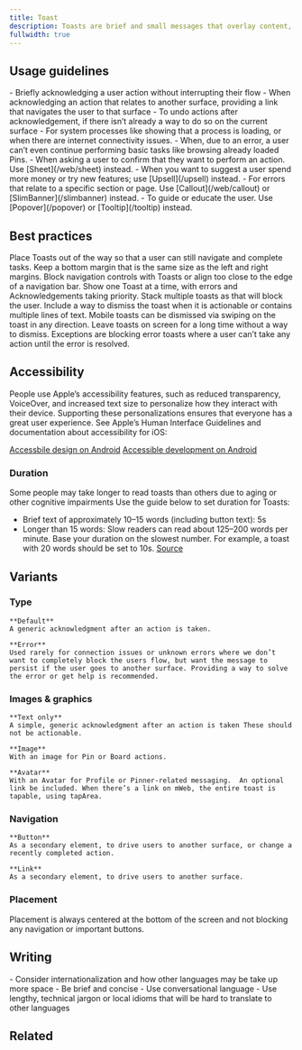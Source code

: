 ```yaml
---
title: Toast
description: Toasts are brief and small messages that overlay content, but do not block the user’s flow, as they are out of the way and ephemeral. Toasts do not require user action and primarily acknowledge that a user has performed an action or completed a task.
fullwidth: true
---
```


<ImgContainer src="https://i.pinimg.com/originals/27/32/0d/27320d8b7731c7cea23fbf917e7d2160.jpg" noPadding alt="an example of toast"/>

## Usage guidelines

<TwoCol>
  <Group>
    <Do title="When to use" />    
    - Briefly acknowledging a user action without interrupting their flow
    - When acknowledging an action that relates to another surface, providing a link that navigates the user to that surface
    - To undo actions after acknowledgement, if there isn’t already a way to do so on the current surface
    - For system processes like showing that a process is loading, or when there are internet connectivity issues.
  </Group>
  <Group>
  <Dont title="When not to use" />
  - When, due to an error, a user can’t even continue performing basic tasks like browsing already loaded Pins.
  - When asking a user to confirm that they want to perform an action. Use [Sheet](/web/sheet) instead.
  - When you want to suggest a user spend more money or try new features; use [Upsell](/upsell) instead.
  - For errors that relate to a specific section or page. Use [Callout](/web/callout) or [SlimBanner](/slimbanner) instead.
  - To guide or educate the user. Use [Popover](/popover) or [Tooltip](/tooltip) instead.
  </Group>
</TwoCol>

## Best practices
<TwoCol>
  <Group>
    <ImgContainer src="https://i.pinimg.com/originals/b5/86/15/b5861579a1c5f7b958c6b7a7099ee9f4.jpg" alt="example with toast with unblocking placement"/>
    <Do title="Do" />
    Place Toasts out of the way so that a user can still navigate and complete tasks. Keep a bottom margin that is the same size as the left and right margins.
  </Group>
  <Group>
    <ImgContainer src="https://i.pinimg.com/originals/f1/9c/d1/f19cd161c8cc6112a450fb58e0dc03d2.jpg" alt="example of with blocking placement"/>
    <Dont title="Don't" />
    Block navigation controls with Toasts or align too close to the edge of a navigation bar.
  </Group>
  <Group>
    <ImgContainer src="https://i.pinimg.com/originals/5b/49/ce/5b49ce5d555fdd56b3b555fb62fcaaea.jpg" alt="example of showing one toast"/>
    <Do title="Do" />
    Show one Toast at a time, with errors and Acknowledgements taking priority.
  </Group>
  <Group>
    <ImgContainer src="https://i.pinimg.com/originals/e2/c7/4e/e2c74eed170be2f7029a673ef4b8512e.jpg" alt="example of showing multiple toasts"/>
    <Dont title="Don't" />
    Stack multiple toasts as that will block the user.
  </Group>
  <Group>
    <ImgContainer src="https://i.pinimg.com/originals/36/0a/c3/360ac34d4f9b31c22058a056abd89e21.jpg" alt="example of a dismissible toast"/>
    <Do title="Do" />
    Include a way to dismiss the toast when it is actionable or contains multiple lines of text. Mobile toasts can be dismissed via swiping on the toast in any direction.
  </Group>
  <Group>
    <ImgContainer src="https://i.pinimg.com/originals/c8/ea/51/c8ea51c06c88110bde0f2854e9103980.jpg" alt="example of leaving a toast on screen"/>
    <Dont title="Don't" />
    Leave toasts on screen for a long time without a way to dismiss. Exceptions are blocking error toasts where a user can’t take any action until the error is resolved.
  </Group>
</TwoCol>

## Accessibility

People use Apple’s accessibility features, such as reduced transparency, VoiceOver, and increased text size to personalize how they interact with their device. Supporting these personalizations ensures that everyone has a great user experience. See Apple’s Human Interface Guidelines and documentation about accessibility for iOS:

[Accessbile design on Android](https://material.io/design/usability/accessibility.html#understanding-accessibility)
[Accessible development on Android](https://developer.android.com/guide/topics/ui/accessibility)

### Duration
Some people may take longer to read toasts than others due to aging or other cognitive impairments Use the guide below to set duration for Toasts:

- Brief text of approximately 10–15 words (including button text): 5s
- Longer than 15 words: Slow readers can read about 125–200 words per minute. Base your duration on the slowest number. For example, a toast with 20 words should be set to 10s. [Source](https://capitalizemytitle.com/reading-time/3000-words/)

## Variants

### Type

<TwoCol>
  <Group>
    <ImgContainer src="https://i.pinimg.com/originals/d9/eb/56/d9eb56243a337584cebbb57e293b3d7f.jpg" noPadding alt="default toast"/>
    
    **Default**
    A generic acknowledgment after an action is taken.
  </Group>
  <Group>
    <ImgContainer src="https://i.pinimg.com/originals/7f/c3/0d/7fc30d26a72b1c23f71f685f5bfbfc51.jpg" noPadding alt="error toast"/>
   
    **Error**
    Used rarely for connection issues or unknown errors where we don’t want to completely block the users flow, but want the message to persist if the user goes to another surface. Providing a way to solve the error or get help is recommended.
  </Group>
  
</TwoCol>

### Images & graphics

<TwoCol>
  <Group>
    <ImgContainer src="https://i.pinimg.com/originals/02/40/85/024085af164541554f69c18368d7078e.jpg" noPadding alt="text only toast"/>
    
    **Text only**
    A simple, generic acknowledgment after an action is taken These should not be actionable.
  </Group>
  <Group>
    <ImgContainer src="https://i.pinimg.com/originals/02/40/85/024085af164541554f69c18368d7078e.jpg" noPadding alt="toast with image"/>
    
    **Image**
    With an image for Pin or Board actions.
  </Group>
</TwoCol>
<TwoCol>
  <Group>
    <ImgContainer src="https://i.pinimg.com/originals/fa/1d/e5/fa1de5fbe15b0a3ee774f40c0a46b66c.jpg" noPadding alt="toast with avatar"/>
    
    **Avatar**
    With an Avatar for Profile or Pinner-related messaging.  An optional link be included. When there’s a link on mWeb, the entire toast is tapable, using tapArea.
  </Group>
  <Group>

  </Group>
</TwoCol>

### Navigation

<TwoCol>
  <Group>
    <ImgContainer src="https://i.pinimg.com/originals/d3/05/0c/d3050c666e8b7a03b2d45873a218c9f7.jpg" noPadding alt="toast with button"/>
    
    **Button**
    As a secondary element, to drive users to another surface, or change a recently completed action.
  </Group>
  <Group>
    <ImgContainer src="https://i.pinimg.com/originals/02/40/85/024085af164541554f69c18368d7078e.jpg" noPadding alt="toast with link"/>
    
    **Link**
    As a secondary element, to drive users to another surface.
  </Group>
</TwoCol>

### Placement

Placement is always centered at the bottom of the screen and not blocking any navigation or important buttons.

## Writing

<TwoCol>
  <Group>
    <Do title="When to use" />      
  - Consider internationalization and how other languages may be take up more space
  - Be brief and concise
  - Use conversational language
  </Group>
  <Group>
  <Dont title="When not to use" />
  - Use lengthy, technical jargon or local idioms that will be hard to translate to other languages
  </Group>
</TwoCol>

## Related

<ThreeCol>
  <IllustrationCard
  title="Tooltip"
  description="Tooltip describes the function of an interactive element, typically IconButton, on hover."
  color="teal-spabattical-450"
  image="tooltip"
  />
  <IllustrationCard
  title="Popover"
  description="Popovers are used to educate users about a particular element on the screen, like a button or new UI control."
  color="teal-spabattical-450"
  image="popover"
  />
  <IllustrationCard
  title="Sheet"
  description="Sheets are bottom-anchored overlays that that allow the user to easily return to the previous screen. They are meant for temporary focused tasks."
  color="teal-spabattical-450"
  image="sheet"
  />
</ThreeCol>

